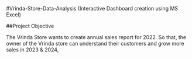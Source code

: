 #Vrinda-Store-Data-Analysis (Interactive Dashboard creation using MS Excel)

##Project Objective

The Vrinda Store wants to create annual sales report for 2022. So that, the owner of the Vrinda store can understand their customers and grow more sales in 2023 & 2024,
